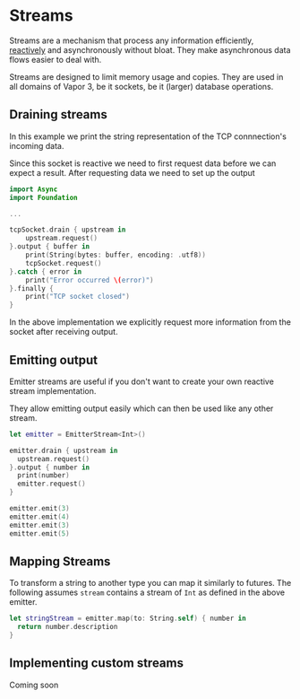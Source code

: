 # Streams

Streams are a mechanism that process any information efficiently, [reactively](reactive.md) and asynchronously without bloat. They make asynchronous data flows easier to deal with.

Streams are designed to limit memory usage and copies. They are used in all domains of Vapor 3, be it sockets, be it (larger) database operations.

## Draining streams

In this example we print the string representation of the TCP connnection's incoming data.

Since this socket is reactive we need to first request data before we can expect a result.
After requesting data we need to set up the output

```swift
import Async
import Foundation

...

tcpSocket.drain { upstream in
    upstream.request()
}.output { buffer in
    print(String(bytes: buffer, encoding: .utf8))
    tcpSocket.request()
}.catch { error in
    print("Error occurred \(error)")
}.finally {
    print("TCP socket closed")
}
```

In the above implementation we explicitly request more information from the socket after receiving output.

## Emitting output

Emitter streams are useful if you don't want to create your own reactive stream implementation.

They allow emitting output easily which can then be used like any other stream.

```swift
let emitter = EmitterStream<Int>()

emitter.drain { upstream in
  upstream.request()
}.output { number in
  print(number)
  emitter.request()
}

emitter.emit(3)
emitter.emit(4)
emitter.emit(3)
emitter.emit(5)
```

## Mapping Streams

To transform a string to another type you can map it similarly to futures.
The following assumes `stream` contains a stream of `Int` as defined in the above emitter.

```swift
let stringStream = emitter.map(to: String.self) { number in
  return number.description
}
```

## Implementing custom streams

Coming soon
